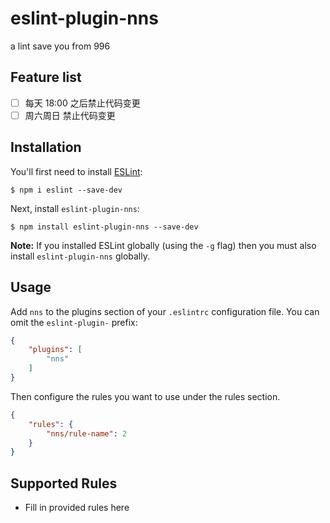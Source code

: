 # eslint-plugin-nns

a lint save you from 996

## Feature list

 * [ ] 每天 18:00 之后禁止代码变更
 * [ ] 周六周日 禁止代码变更

## Installation

You'll first need to install [ESLint](http://eslint.org):

```
$ npm i eslint --save-dev
```

Next, install `eslint-plugin-nns`:

```
$ npm install eslint-plugin-nns --save-dev
```

**Note:** If you installed ESLint globally (using the `-g` flag) then you must also install `eslint-plugin-nns` globally.

## Usage

Add `nns` to the plugins section of your `.eslintrc` configuration file. You can omit the `eslint-plugin-` prefix:

```json
{
    "plugins": [
        "nns"
    ]
}
```


Then configure the rules you want to use under the rules section.

```json
{
    "rules": {
        "nns/rule-name": 2
    }
}
```

## Supported Rules

* Fill in provided rules here





